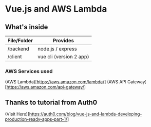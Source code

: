 # Vue.js and AWS Lambda

## What's inside
| File/Folder               | Provides                |
| ------------------------- | ----------------------- |
| /backend                  | node.js / express       |
| /client                   | vue cli (version 2 app) |

### AWS Services used
(AWS Lambda)[https://aws.amazon.com/lambda/]
(AWS API Gateway)[https://aws.amazon.com/api-gateway/]

## Thanks to tutorial from Auth0
(Visit Here)[https://auth0.com/blog/vue-js-and-lambda-developing-production-ready-apps-part-1/]
